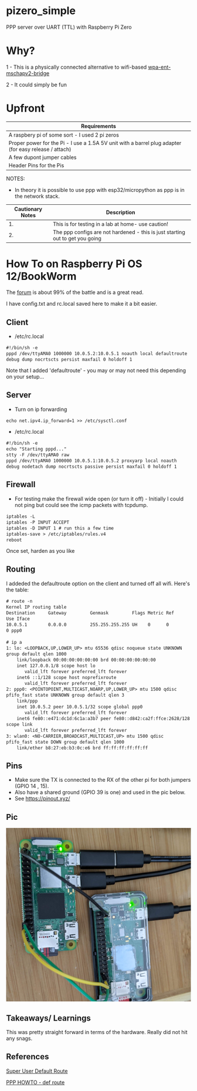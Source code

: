 # pizero_simple

PPP server over UART (TTL) with Raspberry Pi Zero 

# Why? 

1 - This is a physically connected alternative to wifi-based [wpa-ent-mschapv2-bridge](https://github.com/jouellnyc/wpa-ent-mschapv2-bridge)

2 - It could simply be fun

# Upfront

| Requirements |
|-----------------|
|A raspbery pi of some sort - I used  2 pi zeros|
|Proper power for the Pi - I use a 1.5A 5V unit with a barrel plug adapter (for easy release / attach)|
|A few dupont jumper cables|
|Header Pins for the Pis|

NOTES: 

- In theory it is possible to use ppp with esp32/micropython as ppp is in the network stack. 


| Cautionary Notes | Description                                             |
|-----------------|---------------------------------------------------------|
| 1. | This is for testing in a lab at home- use caution!|
| 2. | The ppp configs are not hardened - this is just starting out to get you going|


# How To on Raspberry Pi OS 12/BookWorm

The [forum](https://forums.raspberrypi.com/viewtopic.php?t=206074) is about 99% of the battle and is a great read.

I have config.txt and rc.local saved here to make it a bit easier.


## Client 
- /etc/rc.local

```
#!/bin/sh -e
pppd /dev/ttyAMA0 1000000 10.0.5.2:10.0.5.1 noauth local defaultroute debug dump nocrtscts persist maxfail 0 holdoff 1
```

Note that I added 'defaultroute' - you may or may not need this depending on your setup...


## Server

- Turn on ip forwarding

```
echo net.ipv4.ip_forward=1 >> /etc/sysctl.conf
```


- /etc/rc.local

```
#!/bin/sh -e
echo "Starting pppd..."
stty -F /dev/ttyAMA0 raw
pppd /dev/ttyAMA0 1000000 10.0.5.1:10.0.5.2 proxyarp local noauth debug nodetach dump nocrtscts passive persist maxfail 0 holdoff 1

```


## Firewall

- For testing make the firewall wide open (or turn it off) - Initially I could not ping but could see the icmp packets with tcpdump.

``` 
iptables -L 
iptables -P INPUT ACCEPT
iptables -D INPUT 1 # run this a few time
iptables-save > /etc/iptables/rules.v4 
reboot
```

Once set, harden as you like

## Routing


I addeded the defaultroute option on the client and turned off all wifi. Here's the table:


```
# route -n
Kernel IP routing table
Destination     Gateway         Genmask         Flags Metric Ref    Use Iface
10.0.5.1        0.0.0.0         255.255.255.255 UH    0      0        0 ppp0

# ip a
1: lo: <LOOPBACK,UP,LOWER_UP> mtu 65536 qdisc noqueue state UNKNOWN group default qlen 1000
    link/loopback 00:00:00:00:00:00 brd 00:00:00:00:00:00
    inet 127.0.0.1/8 scope host lo
       valid_lft forever preferred_lft forever
    inet6 ::1/128 scope host noprefixroute 
       valid_lft forever preferred_lft forever
2: ppp0: <POINTOPOINT,MULTICAST,NOARP,UP,LOWER_UP> mtu 1500 qdisc pfifo_fast state UNKNOWN group default qlen 3
    link/ppp 
    inet 10.0.5.2 peer 10.0.5.1/32 scope global ppp0
       valid_lft forever preferred_lft forever
    inet6 fe80::e471:dc1d:6c1a:a3b7 peer fe80::d842:ca2f:ffce:2628/128 scope link 
       valid_lft forever preferred_lft forever
3: wlan0: <NO-CARRIER,BROADCAST,MULTICAST,UP> mtu 1500 qdisc pfifo_fast state DOWN group default qlen 1000
    link/ether b8:27:eb:b3:0c:e6 brd ff:ff:ff:ff:ff:ff

```


## Pins

- Make sure the TX is connected to the RX of the other pi for both jumpers (GPIO 14 , 15). 
- Also have a shared ground (GPIO 39 is one) and used in the pic below. 
- See https://pinout.xyz/

## Pic

![Pi ppp setup with Jumper Cables](pi_ppp.jpg)

## Takeaways/ Learnings
This was pretty straight forward in terms of the hardware. Really did not hit any snags.

## References

[Super User Default Route](https://superuser.com/questions/949520/wvdial-ppp0-and-setting-default-route-automatically)

[ PPP HOWTO - def route ](https://tldp.org/HOWTO/PPP-HOWTO/x452.html)


